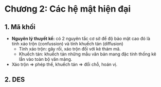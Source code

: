 # Chương 2: Các hệ mật hiện đại

## 1. Mã khối
- **Nguyên lý thuyết kế:** có 2 nguyên tắc cơ sở để độ bảo mật cao đó là tính xáo trộn (confussion) và tính khuếch tán (diffusion)
	+ Tính xáo trộn: gây rối, xáo trộn đối với kẻ thám mã.
	+ Khuếch tán: khuếch tán những mẫu văn bản mang đặc tính thống kê lẫn vào toàn bộ văn mảng.
- Xáo trộn => phép thế, khuếch tán => đổi chỗ, hoán vị.

## 2. DES

